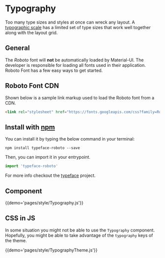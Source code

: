 # Typography

Too many type sizes and styles at once can wreck any layout.
A [typographic scale](https://material.google.com/style/typography.html#typography-styles) has a limited set of type sizes that work well together along with the layout grid.

## General

The *Roboto* font will **not** be automatically loaded by Material-UI.
The developer is responsible for loading all fonts used in their application.
Roboto Font has a few easy ways to get started.

## Roboto Font CDN

Shown below is a sample link markup used to load the Roboto font from a CDN.
```html
<link rel="stylesheet" href="https://fonts.googleapis.com/css?family=Roboto:300,400,500">
```
## Install with [npm](https://www.npmjs.com/)

You can install it by typing the below command in your terminal:

`npm install typeface-roboto --save`

Then, you can import it in your entrypoint.

```js
import 'typeface-roboto'
```
For more info checkout the [typeface](https://www.npmjs.com/package/typeface-roboto) project.

## Component

{{demo='pages/style/Typography.js'}}

## CSS in JS

In some situation you might not be able to use the `Typography` component.
Hopefully, you might be able to take advantage of the `typography` keys of the theme.

{{demo='pages/style/TypographyTheme.js'}}
